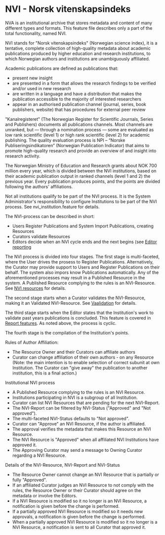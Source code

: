 # NVI - Norsk vitenskapsindeks

NVA is an institutional archive that stores metadata and content of many different types and formats. This feature file describes only a part of the total functionality, named NVI.

NVI stands for "Norsk vitenskapsindeks" (Norwegian science index), it is a tentative, complete collection of high-quality metadata about academic publications produced by higher education and research institutions, to which Norwegian authors and institutions are unambiguously affiliated.

Academic publications are defined as publications that:

- present new insight
- are presented in a form that allows the research findings to be verified and/or used in new research
- are written in a language and have a distribution that makes the publication accessible to the majority of interested researchers
- appear in an authorised publication channel (journal, series, book publishers, website) that has procedures for external peer review

"Kanalregisteret" (The Norwegian Register for Scientific Journals, Series and Publishers) documents all publications channels. Most channels are unranked, but — through a nomination process — some are evaluated as low rank scientific (level 1) or high rank scientific (level 2) for academic publishing. The quality evaluation process is NPI – “Norske Publiseringsindikatoren” (Norwegian Publication Indicator) that aims to promote high-quality research and provide an overview of and insight into research activity.

The Norwegian Ministry of Education and Research grants about NOK 700 million every year, which is divided between the NVI institutions, based on their academic publication output in ranked channels (level 1 and 2) the previous year. Every publication produces points, and the points are divided following the authors' affiliations.

Not all institutions qualify to be part of the NVI process. It is the System Administrator's responsibility to configure Institutions to be part of the NVI process.
See nvi_institution.feature for details.

The NVI-process can be described in short:

- Users Register Publications and System Import Publications, creating Resources
- Curators validate Resources
- Editors decide when an NVI cycle ends and the next begins (see [Editor reporting](../editor/nvi_report.features)

The NVI process is divided into four stages. The first stage is multi-faceted, where the User drives the prosess to Register Publications. Alternatively, the Curator may provide support to Users and Register Publications on their behalf. The system also impors know Publications automatically. Any of the aforementioned processes may result in a Published Resource in the system. A Published Resource complying to the rules is an NVI-Resource. See [NVI resources](registration_nvi_resources.feature) for details.

The second stage starts when a Curator validates the NVI-Resource, making it an Validated NVI-Resource. See [Vaalidation](validation_nvi_resource.feature) for details.

The third stage starts when the Editor states that the Institution's work to validate past years publications is concluded. This feature is covered in [Report features](editor/nvi_report.features). As noted above, the process is cyclic.

The fourth stage is the compilation of the Institution's points.

Rules of Author Affiliation:

- The Resource Owner and their Curators can affiliate authors
- Curator can change affiliation of their own authors - on any Resource
  (Note: the main intention is to enable selection of correct subunit at own Institution. The Curator can "give away" the publication to another institution, this is a final action.)

Institutional NVI process

- A Published Resource complying to the rules is an NVI Resource.
- Institutions participating in NVI is a subgroup of all Institution.
- Curator can list NVI Resources that are pending for the next NVI-Report.
- The NVI-Report can be filtered by NVI-Status ("Approved" and "Not approved").
- The multi-faceted NVI-Status defaults to "Not approved".
- Curator can "Approve" an NVI Resource, if the author is affiliated.
- The approval verifies the metadata that makes this Resource an NVI Resource.
- The NVI Resource is "Approved" when all affiliated NVI Institutions have approved it.
- The Approving Curator may send a message to Owning Curator regarding a NVI Resource.

Details of the NVI-Resource, NVI-Report and NVI-Status

- The Resource Owner cannot change an NVI Resource that is partially or fully "Approved".
- If an affiliated Curator judges an NVI Resource to not comply with the rules, the Resource Owner or their Curator should agree on the metadata or involve the Editors.
- If a NVI Resource is modified so it no longer is an NVI Resource, a notification is given before the change is performed.
- If a partially approved NVI Resource is modified so it needs new approvals, a notification is given before the change is performed.
- When a partially approved NVI Resource is modified so it no longer is a NVI Resource, a notification is sent to all Curator that approved it.
